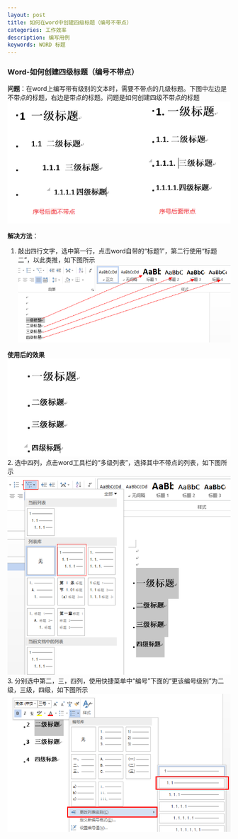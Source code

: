 ```yaml
---
layout: post
title: 如何在word中创建四级标题（编号不带点）
categories: 工作效率
description: 编写用例
keywords: WORD 标题
---
```


### Word-如何创建四级标题（编号不带点）
**问题**：在word上编写带有级别的文本时，需要不带点的几级标题。下图中左边是不带点的标题，右边是带点的标题。问题是如何创建四级不带点的标题
![2015-5-22-word6](/images/2015-5-22-word6.png)


**解决方法**：
1. 敲出四行文字，选中第一行，点击word自带的“标题1”，第二行使用“标题二”，以此类推，如下图所示
![2015-5-22-word1](/images/2015-5-22-word1.png)


**使用后的效果**
![2015-5-22-word2](/images/2015-5-22-word2.png)
2. 选中四列，点击word工具栏的“多级列表”，选择其中不带点的列表，如下图所示
![2015-5-22-word3](/images/2015-5-22-word3.png)
3. 分别选中第二，三，四列，使用快捷菜单中“编号”下面的“更该编号级别”为二级，三级，四级，如下图所示
![2015-5-22-word4](/images/2015-5-22-word4.png)




